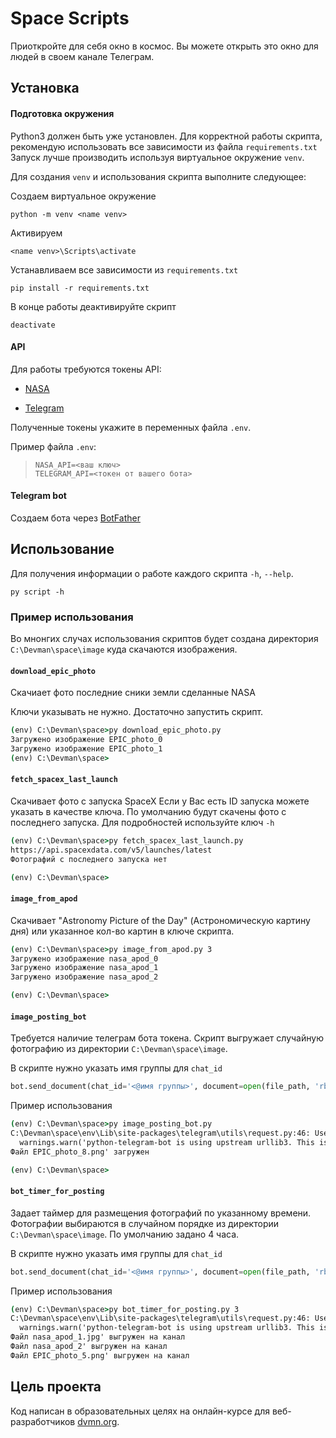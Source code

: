 # Space Scripts #
Приоткройте для себя окно в космос.
Вы можете открыть это окно для людей в своем канале Телеграм.


## Установка ##

#### Подготовка окружения

Python3 должен быть уже установлен.
Для корректной работы скрипта, рекомендую использовать все зависимости из файла `requirements.txt`
Запуск лучше производить используя виртуальное окружение `venv`.

Для создания `venv` и использования скрипта выполните следующее:


Создаем виртуальное окружение
```
python -m venv <name venv>
```

Активируем
```
<name venv>\Scripts\activate
```

Устанавливаем все зависимости из `requirements.txt`
```
pip install -r requirements.txt
```
В конце работы деактивируйте скрипт
```
deactivate
```

#### API

Для работы требуются токены API:
- [NASA](https://api.nasa.gov/#:~:text=Browse%20APIs-,Generate%20API%20Key,-Required%20fields%20are)

- [Telegram](https://smmplanner.com/blog/otlozhennyj-posting-v-telegram/#02:~:text=%D0%B8%D0%BD%D1%81%D1%82%D1%80%D1%83%D0%BC%D0%B5%D0%BD%D1%82%D1%8B%2C%20%D0%BF%D1%80%D0%BE%D0%B4%D0%B0%D0%B6%D0%B8%C2%BB.-,%D0%A1%D0%BE%D0%B7%D0%B4%D0%B0%D0%B5%D0%BC%20%D0%B1%D0%BE%D1%82%D0%B0,-%D0%A1%D0%BB%D0%B5%D0%B4%D1%83%D1%8E%D1%89%D0%B8%D0%B9%20%D1%88%D0%B0%D0%B3%20%E2%80%94%20%D1%81%D0%BE%D0%B7%D0%B4%D0%B0%D0%BD%D0%B8%D0%B5)

Полученные токены укажите в переменных файла `.env`.

Пример файла `.env`:
>```
>NASA_API=<ваш ключ>
>TELEGRAM_API=<токен от вашего бота>
>```

#### Telegram bot

Создаем бота через [BotFather](https://way23.ru/%D1%80%D0%B5%D0%B3%D0%B8%D1%81%D1%82%D1%80%D0%B0%D1%86%D0%B8%D1%8F-%D0%B1%D0%BE%D1%82%D0%B0-%D0%B2-telegram.html)


## Использование ##

Для получения информации о работе каждого скрипта `-h`, `--help`.
```
py script -h
```


### Пример использования ###

Во мнонгих случах использования скриптов будет создана директория `C:\Devman\space\image` куда скачаются изображения.

#### `download_epic_photo`

Скачиает фото последние сники земли сделанные NASA

Ключи указывать не нужно. Достаточно запустить скрипт.


```cmd
(env) C:\Devman\space>py download_epic_photo.py
Загружено изображение EPIC_photo_0
Загружено изображение EPIC_photo_1
(env) C:\Devman\space>
```

#### `fetch_spacex_last_launch`

Скачивает фото с запуска SpaceX
Если у Вас есть ID запуска можете указать в качестве ключа. По умолчанию будут скачены фото с последнего запуска. Для подробностей используйте ключ `-h`


```cmd
(env) C:\Devman\space>py fetch_spacex_last_launch.py
https://api.spacexdata.com/v5/launches/latest
Фотографий с последнего запуска нет

(env) C:\Devman\space>
```

#### `image_from_apod`

Скачивает "Astronomy Picture of the Day" (Астрономическую картину дня) или указанное кол-во картин в ключе скрипта.


```cmd
(env) C:\Devman\space>py image_from_apod.py 3
Загружено изображение nasa_apod_0
Загружено изображение nasa_apod_1
Загружено изображение nasa_apod_2

(env) C:\Devman\space>
```

#### `image_posting_bot`

Требуется наличие телеграм бота токена. Скрипт выгружает случайную фотографию из директории `C:\Devman\space\image`.


В скрипте нужно указать имя группы для `chat_id`
```python
bot.send_document(chat_id='<@имя группы>', document=open(file_path, 'rb'))
```

Пример использования
```cmd
(env) C:\Devman\space>py image_posting_bot.py
C:\Devman\space\env\Lib\site-packages\telegram\utils\request.py:46: UserWarning: python-telegram-bot is using upstream urllib3. This is allowed but not supported by python-telegram-bot maintainers.
  warnings.warn('python-telegram-bot is using upstream urllib3. This is allowed but not '
Файл EPIC_photo_8.png' загружен

(env) C:\Devman\space>
```

#### `bot_timer_for_posting`

Задает таймер для размещения фотографий по указанному времени. Фотографии выбираются в случайном порядке из директории `C:\Devman\space\image`. По умолчанию задано 4 часа.


В скрипте нужно указать имя группы для `chat_id`

```python
bot.send_document(chat_id='<@имя группы>', document=open(file_path, 'rb'))
```

Пример использования
```cmd
(env) C:\Devman\space>py bot_timer_for_posting.py 3
C:\Devman\space\env\Lib\site-packages\telegram\utils\request.py:46: UserWarning: python-telegram-bot is using upstream urllib3. This is allowed but not supported by python-telegram-bot maintainers.
  warnings.warn('python-telegram-bot is using upstream urllib3. This is allowed but not '
Файл nasa_apod_1.jpg' выгружен на канал
Файл nasa_apod_2' выгружен на канал
Файл EPIC_photo_5.png' выгружен на канал
```


## Цель проекта
Код написан в образовательных целях на онлайн-курсе для веб-разработчиков [dvmn.org](https://dvmn.org/).